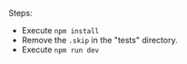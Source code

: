 Steps:
- Execute `npm install`
- Remove the `.skip` in the "tests" directory.
- Execute `npm run dev`
